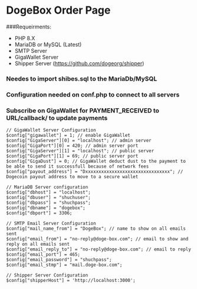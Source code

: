 # DogeBox Order Page

###Requeirments:
- PHP 8.X
- MariaDB or MySQL (Latest)
- SMTP Server
- GigaWallet Server
- Shipper Server (https://github.com/dogeorg/shipper)

 ### Needes to import shibes.sql to the MariaDb/MySQL
 ### Configuration needed on conf.php to connect to all servers 
 ### Subscribe on GigaWallet for PAYMENT_RECEIVED to URL/callback/ to update payments

```
// GigaWallet Server Configuration
$config["gigawallet"] = 1; // enable GigaWallet
$config["GigaServer"][0] = "localhost"; // admin server
$config["GigaPort"][0] = 420; // admin server port
$config["GigaServer"][1] = "localhost"; // public server
$config["GigaPort"][1] = 69; // public server port
$config["GigaDust"] = 0; // GigaWallet deduct dust to the payment to be able to send it successfull because of network fees
$config["payout_address"] = "Dxxxxxxxxxxxxxxxxxxxxxxxxxxxxxxxx"; // Dogecoin payout address to move to a secure wallet

// MariaDB Server configuration
$config["dbhost"] = "localhost"; 
$config["dbuser"] = "shuchuser";
$config["dbpass"] = "shuchpass";
$config["dbname"] = "dogebox";
$config["dbport"] = 3306;

// SMTP Email Server Configuration
$config["mail_name_from"] = "DogeBox"; // name to show on all emails sent
$config["email_from"] = "no-reply@doge-box.com"; // email to show and reply on all emails sent
$config["email_reply_to"] = "no-reply@doge-box.com"; // email to reply
$config["email_port"] = 465;
$config["email_password"] = "shuchpass";
$config["email_stmp"] = "mail.doge-box.com";

// Shipper Server Configuration
$config["shipperHost"] = 'http://localhost:3000';

```